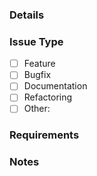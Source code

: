 ### Details

### Issue Type
- [ ] Feature
- [ ] Bugfix
- [ ] Documentation
- [ ] Refactoring
- [ ] Other:

### Requirements

### Notes